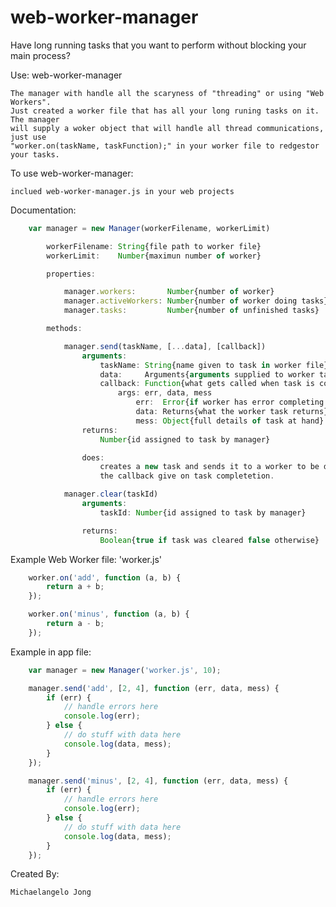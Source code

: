 web-worker-manager
==================

Have long running tasks that you want to perform without blocking your main process?

Use: web-worker-manager

    The manager with handle all the scaryness of "threading" or using "Web Workers".
    Just created a worker file that has all your long runing tasks on it.  The manager
    will supply a woker object that will handle all thread communications, just use
    "worker.on(taskName, taskFunction);" in your worker file to redgestor your tasks.

To use web-worker-manager:

    inclued web-worker-manager.js in your web projects

Documentation:
```javascript
    var manager = new Manager(workerFilename, workerLimit)

        workerFilename: String{file path to worker file}
        workerLimit:    Number{maximun number of worker}

        properties:

            manager.workers:       Number{number of worker}
            manager.activeWorkers: Number{number of worker doing tasks}
            manager.tasks:         Number{number of unfinished tasks}

        methods:

            manager.send(taskName, [...data], [callback])
                arguments:
                    taskName: String{name given to task in worker file}
                    data:     Arguments{arguments supplied to worker task}
                    callback: Function{what gets called when task is completed}
                        args: err, data, mess
                            err:  Error{if worker has error completing task}
                            data: Returns{what the worker task returns}
                            mess: Object{full details of task at hand}
                returns:
                    Number{id assigned to task by manager}

                does:
                    creates a new task and sends it to a worker to be done, calls
                    the callback give on task completetion.

            manager.clear(taskId)
                arguments:
                    taskId: Number{id assigned to task by manager}

                returns:
                    Boolean{true if task was cleared false otherwise}
```
Example Web Worker file: 'worker.js'
```javascript
    worker.on('add', function (a, b) {
        return a + b;
    });

    worker.on('minus', function (a, b) {
        return a - b;
    });
```
Example in app file:
```javascript
    var manager = new Manager('worker.js', 10);

    manager.send('add', [2, 4], function (err, data, mess) {
        if (err) {
            // handle errors here
            console.log(err);
        } else {
            // do stuff with data here
            console.log(data, mess);
        }
    });

    manager.send('minus', [2, 4], function (err, data, mess) {
        if (err) {
            // handle errors here
            console.log(err);
        } else {
            // do stuff with data here
            console.log(data, mess);
        }
    });
```

Created By:

    Michaelangelo Jong